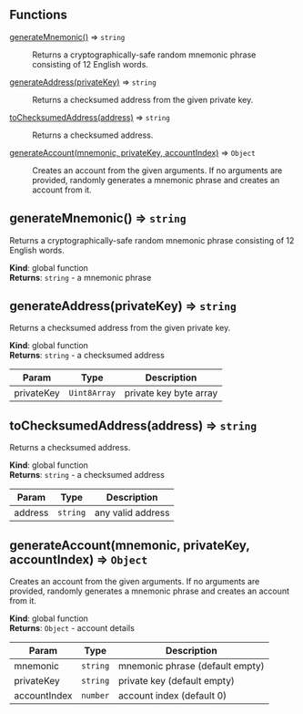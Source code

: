 ## Functions

<dl>
<dt><a href="#generateMnemonic">generateMnemonic()</a> ⇒ <code>string</code></dt>
<dd><p>Returns a cryptographically-safe random mnemonic phrase
consisting of 12 English words.</p>
</dd>
<dt><a href="#generateAddress">generateAddress(privateKey)</a> ⇒ <code>string</code></dt>
<dd><p>Returns a checksumed address from the given private key.</p>
</dd>
<dt><a href="#toChecksumedAddress">toChecksumedAddress(address)</a> ⇒ <code>string</code></dt>
<dd><p>Returns a checksumed address.</p>
</dd>
<dt><a href="#generateAccount">generateAccount(mnemonic, privateKey, accountIndex)</a> ⇒ <code>Object</code></dt>
<dd><p>Creates an account from the given arguments. If no arguments are provided,
randomly generates a mnemonic phrase and creates an account from it.</p>
</dd>
</dl>

<a name="generateMnemonic"></a>

## generateMnemonic() ⇒ <code>string</code>

Returns a cryptographically-safe random mnemonic phrase
consisting of 12 English words.

**Kind**: global function  
**Returns**: <code>string</code> - a mnemonic phrase  
<a name="generateAddress"></a>

## generateAddress(privateKey) ⇒ <code>string</code>

Returns a checksumed address from the given private key.

**Kind**: global function  
**Returns**: <code>string</code> - a checksumed address

| Param      | Type                    | Description            |
| ---------- | ----------------------- | ---------------------- |
| privateKey | <code>Uint8Array</code> | private key byte array |

<a name="toChecksumedAddress"></a>

## toChecksumedAddress(address) ⇒ <code>string</code>

Returns a checksumed address.

**Kind**: global function  
**Returns**: <code>string</code> - a checksumed address

| Param   | Type                | Description       |
| ------- | ------------------- | ----------------- |
| address | <code>string</code> | any valid address |

<a name="generateAccount"></a>

## generateAccount(mnemonic, privateKey, accountIndex) ⇒ <code>Object</code>

Creates an account from the given arguments. If no arguments are provided,
randomly generates a mnemonic phrase and creates an account from it.

**Kind**: global function  
**Returns**: <code>Object</code> - account details

| Param        | Type                | Description                     |
| ------------ | ------------------- | ------------------------------- |
| mnemonic     | <code>string</code> | mnemonic phrase (default empty) |
| privateKey   | <code>string</code> | private key (default empty)     |
| accountIndex | <code>number</code> | account index (default 0)       |
